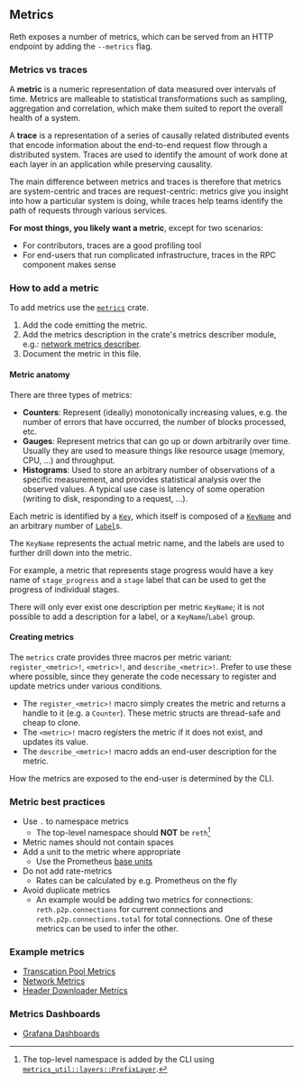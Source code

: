 ## Metrics

Reth exposes a number of metrics, which can be served from an HTTP endpoint by adding the `--metrics` flag.

### Metrics vs traces

A **metric** is a numeric representation of data measured over intervals of time. Metrics are malleable to statistical transformations such as sampling, aggregation and correlation, which make them suited to report the overall health of a system.

A **trace** is a representation of a series of causally related distributed events that encode information about the end-to-end request flow through a distributed system. Traces are used to identify the amount of work done at each layer in an application while preserving causality.

The main difference between metrics and traces is therefore that metrics are system-centric and traces are request-centric: metrics give you insight into how a particular system is doing, while traces help teams identify the path of requests through various services.

**For most things, you likely want a metric**, except for two scenarios:

- For contributors, traces are a good profiling tool
- For end-users that run complicated infrastructure, traces in the RPC component makes sense

### How to add a metric

To add metrics use the [`metrics`][metrics] crate.

1. Add the code emitting the metric.
2. Add the metrics description in the crate's metrics describer module, e.g.: [network metrics describer](https://github.com/paradigmxyz/reth/blob/main/crates/net/network/src/metrics.rs).
3. Document the metric in this file.

#### Metric anatomy

There are three types of metrics:

- **Counters**: Represent (ideally) monotonically increasing values, e.g. the number of errors that have occurred, the number of blocks processed, etc.
- **Gauges**: Represent metrics that can go up or down arbitrarily over time. Usually they are used to measure things like resource usage (memory, CPU, ...) and throughput.
- **Histograms**: Used to store an arbitrary number of observations of a specific measurement, and provides statistical analysis over the observed values. A typical use case is latency of some operation (writing to disk, responding to a request, ...).

Each metric is identified by a [`Key`][metrics.Key], which itself is composed of a [`KeyName`][metrics.KeyName] and an arbitrary number of [`Label`][metrics.Label]s.

The `KeyName` represents the actual metric name, and the labels are used to further drill down into the metric.

For example, a metric that represents stage progress would have a key name of `stage_progress` and a `stage` label that can be used to get the progress of individual stages.

There will only ever exist one description per metric `KeyName`; it is not possible to add a description for a label, or a `KeyName`/`Label` group.

#### Creating metrics

The `metrics` crate provides three macros per metric variant: `register_<metric>!`, `<metric>!`, and `describe_<metric>!`. Prefer to use these where possible, since they generate the code necessary to register and update metrics under various conditions.

- The `register_<metric>!` macro simply creates the metric and returns a handle to it (e.g. a `Counter`). These metric structs are thread-safe and cheap to clone.
- The `<metric>!` macro registers the metric if it does not exist, and updates its value.
- The `describe_<metric>!` macro adds an end-user description for the metric.

How the metrics are exposed to the end-user is determined by the CLI.

### Metric best practices

- Use `.` to namespace metrics
  - The top-level namespace should **NOT** be `reth`[^1]
- Metric names should not contain spaces
- Add a unit to the metric where appropriate
  - Use the Prometheus [base units][prom_base_units]
- Do not add rate-metrics
  - Rates can be calculated by e.g. Prometheus on the fly
- Avoid duplicate metrics
  - An example would be adding two metrics for connections: `reth.p2p.connections` for current connections and `reth.p2p.connections.total` for total connections. One of these metrics can be used to infer the other.

[^1]: The top-level namespace is added by the CLI using [`metrics_util::layers::PrefixLayer`][metrics_util.PrefixLayer].

### Example metrics
- [Transcation Pool Metrics](../../crates/transaction-pool/src/metrics.rs)
- [Network Metrics](../../crates/net/network/src/metrics.rs)
- [Header Downloader Metrics](../../crates/net/downloaders/src/metrics.rs)

### Metrics Dashboards 
- [Grafana Dashboards](../../etc/grafana/dashboards)

[metrics]: https://docs.rs/metrics
[metrics.Key]: https://docs.rs/metrics/latest/metrics/struct.Key.html
[metrics.KeyName]: https://docs.rs/metrics/latest/metrics/struct.KeyName.html
[metrics.Label]: https://docs.rs/metrics/latest/metrics/struct.Label.html
[prom_base_units]: https://prometheus.io/docs/practices/naming/#base-units
[metrics_util.PrefixLayer]: https://docs.rs/metrics-util/latest/metrics_util/layers/struct.PrefixLayer.html
